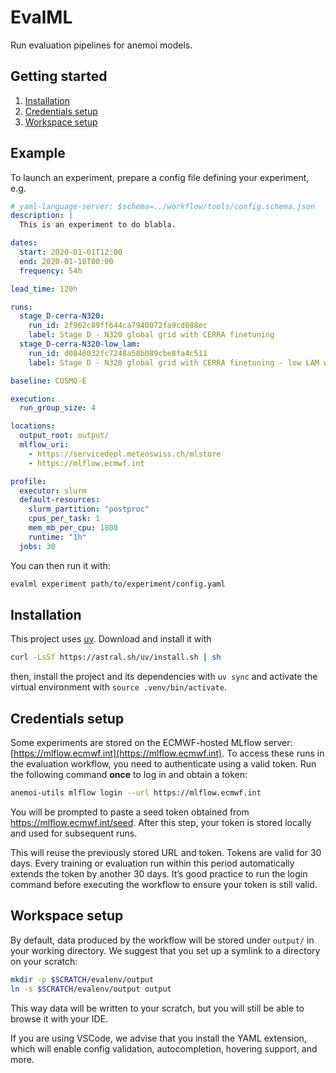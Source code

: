 # EvalML

Run evaluation pipelines for anemoi models.


## Getting started

1. [Installation](#installation)
2. [Credentials setup](#credentials-setup)
3. [Workspace setup](#workspace-setup)

## Example

To launch an experiment, prepare a config file defining your experiment, e.g.

```yaml
# yaml-language-server: $schema=../workflow/tools/config.schema.json
description: |
  This is an experiment to do blabla.

dates:
  start: 2020-01-01T12:00
  end: 2020-01-10T00:00
  frequency: 54h

lead_time: 120h

runs:
  stage_D-cerra-N320:
    run_id: 2f962c89ff644ca7940072fa9cd088ec
    label: Stage D - N320 global grid with CERRA finetuning
  stage_D-cerra-N320-low_lam:
    run_id: d0846032fc7248a58b089cbe8fa4c511
    label: Stage D - N320 global grid with CERRA finetuning - low LAM weight

baseline: COSMO-E

execution:
  run_group_size: 4

locations:
  output_root: output/
  mlflow_uri:
    - https://servicedepl.meteoswiss.ch/mlstore
    - https://mlflow.ecmwf.int

profile:
  executor: slurm
  default-resources:
    slurm_partition: "postproc"
    cpus_per_task: 1
    mem_mb_per_cpu: 1800
    runtime: "1h"
  jobs: 30
```

You can then run it with:

```bash
evalml experiment path/to/experiment/config.yaml
```


## Installation

This project uses [uv](https://github.com/astral-sh/uv). Download and install it with

```bash
curl -LsSf https://astral.sh/uv/install.sh | sh
```

then, install the project and its dependencies with `uv sync` and activate the virtual
environment with `source .venv/bin/activate`.

## Credentials setup

Some experiments are stored on the ECMWF-hosted MLflow server:
[https://mlflow.ecmwf.int](https://mlflow.ecmwf.int). To access these runs in the
evaluation workflow, you need to authenticate using a valid token. Run the following
command **once** to log in and obtain a token:

```bash
anemoi-utils mlflow login --url https://mlflow.ecmwf.int
```

You will be prompted to paste a seed token obtained from https://mlflow.ecmwf.int/seed.
After this step, your token is stored locally and used for subsequent runs.

This will reuse the previously stored URL and token. Tokens are valid for 30 days.
Every training or evaluation run within this period automatically extends the token by
another 30 days. It’s good practice to run the login command before executing the
workflow to ensure your token is still valid.

## Workspace setup

By default, data produced by the workflow will be stored under `output/` in your working directory.
We suggest that you set up a symlink to a directory on your scratch:

```bash
mkdir -p $SCRATCH/evalenv/output
ln -s $SCRATCH/evalenv/output output
```

This way data will be written to your scratch, but you will still be able to browse it with your IDE.

If you are using VSCode, we advise that you install the YAML extension, which will enable config validation, autocompletion, hovering support, and more.
